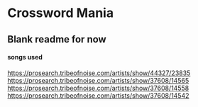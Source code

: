 # Crossword Mania

## Blank readme for now

#### songs used

https://prosearch.tribeofnoise.com/artists/show/44327/23835
https://prosearch.tribeofnoise.com/artists/show/37608/14565
https://prosearch.tribeofnoise.com/artists/show/37608/14558
https://prosearch.tribeofnoise.com/artists/show/37608/14542
